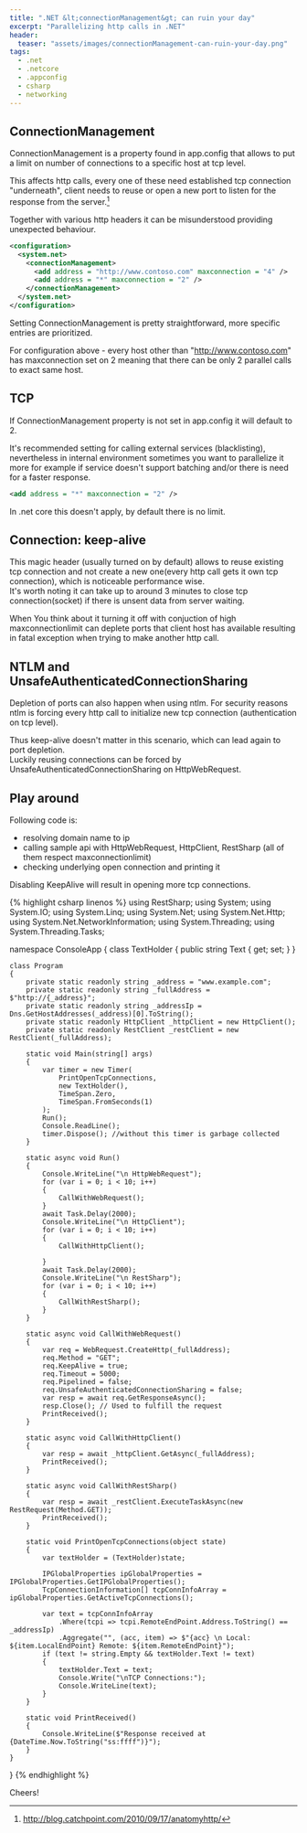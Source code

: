 ```yaml
---
title: ".NET &lt;connectionManagement&gt; can ruin your day"
excerpt: "Parallelizing http calls in .NET"
header:
  teaser: "assets/images/connectionManagement-can-ruin-your-day.png"
tags: 
  - .net
  - .netcore
  - .appconfig
  - csharp
  - networking
--- 
```


## ConnectionManagement

ConnectionManagement is a property found in app.config that allows to put a limit on number of connections to a specific host at tcp level.

This affects http calls, every one of these need established tcp connection "underneath", client needs to reuse or open a new port to listen for the response from the server.[^1]

Together with various http headers it can be misunderstood providing unexpected behaviour.

[^1]: <http://blog.catchpoint.com/2010/09/17/anatomyhttp/>

```xml
<configuration>  
  <system.net>  
    <connectionManagement>  
      <add address = "http://www.contoso.com" maxconnection = "4" />  
      <add address = "*" maxconnection = "2" />  
    </connectionManagement>  
  </system.net>  
</configuration>  
```
Setting ConnectionManagement is pretty straightforward, more specific entries are prioritized.

For configuration above - every host other than "http://www.contoso.com" has maxconnection set on 2 meaning that there can be only 2 parallel calls to exact same host.

## TCP

If ConnectionManagement property is not set in app.config it will default to 2.

It's recommended setting for calling external services (blacklisting), nevertheless in internal environment sometimes you want to parallelize it more for example if service doesn't support batching and/or there is need for a faster response.
```xml
<add address = "*" maxconnection = "2" />  
```

In .net core this doesn't apply, by default there is no limit.

## Connection: keep-alive

This magic header (usually turned on by default) allows to reuse existing tcp connection and not create a new one(every http call gets it own tcp connection), which is noticeable performance wise.  
It's worth noting it can take up to around 3 minutes to close tcp connection(socket) if there is unsent data from server waiting.

When You think about it turning it off with conjuction of high maxconnectionlimit can deplete ports that client host has available resulting in fatal exception when trying to make another http call.

## NTLM and UnsafeAuthenticatedConnectionSharing

Depletion of ports can also happen when using ntlm.
For security reasons ntlm is forcing every http call to initialize new tcp connection (authentication on tcp level).

Thus keep-alive doesn't matter in this scenario, which can lead again to port depletion.  
Luckily reusing connections can be forced by UnsafeAuthenticatedConnectionSharing on HttpWebRequest.

## Play around

Following code is:
* resolving domain name to ip
* calling sample api with HttpWebRequest, HttpClient, RestSharp (all of them respect maxconnectionlimit)
* checking underlying open connection and printing it

Disabling KeepAlive will result in opening more tcp connections.

{% highlight csharp linenos %}
using RestSharp;
using System;
using System.IO;
using System.Linq;
using System.Net;
using System.Net.Http;
using System.Net.NetworkInformation;
using System.Threading;
using System.Threading.Tasks;

namespace ConsoleApp
{
    class TextHolder
    {
        public string Text { get; set; }
    }

    class Program
    {
        private static readonly string _address = "www.example.com";
        private static readonly string _fullAddress = $"http://{_address}";
        private static readonly string _addressIp = Dns.GetHostAddresses(_address)[0].ToString();
        private static readonly HttpClient _httpClient = new HttpClient();
        private static readonly RestClient _restClient = new RestClient(_fullAddress);

        static void Main(string[] args)
        {
            var timer = new Timer(
                PrintOpenTcpConnections,
                new TextHolder(),
                TimeSpan.Zero,
                TimeSpan.FromSeconds(1)
            );
            Run();
            Console.ReadLine();
            timer.Dispose(); //without this timer is garbage collected
        }

        static async void Run()
        {
            Console.WriteLine("\n HttpWebRequest");
            for (var i = 0; i < 10; i++)
            {
                CallWithWebRequest();
            }
            await Task.Delay(2000);
            Console.WriteLine("\n HttpClient");
            for (var i = 0; i < 10; i++)
            {
                CallWithHttpClient();

            }
            await Task.Delay(2000);
            Console.WriteLine("\n RestSharp");
            for (var i = 0; i < 10; i++)
            {
                CallWithRestSharp();
            }
        }

        static async void CallWithWebRequest()
        {
            var req = WebRequest.CreateHttp(_fullAddress);
            req.Method = "GET";
            req.KeepAlive = true;
            req.Timeout = 5000;
            req.Pipelined = false;
            req.UnsafeAuthenticatedConnectionSharing = false;
            var resp = await req.GetResponseAsync();
            resp.Close(); // Used to fulfill the request
            PrintReceived();
        }

        static async void CallWithHttpClient()
        {
            var resp = await _httpClient.GetAsync(_fullAddress);
            PrintReceived();
        }

        static async void CallWithRestSharp()
        {
            var resp = await _restClient.ExecuteTaskAsync(new RestRequest(Method.GET));
            PrintReceived();
        }

        static void PrintOpenTcpConnections(object state)
        {
            var textHolder = (TextHolder)state;

            IPGlobalProperties ipGlobalProperties = IPGlobalProperties.GetIPGlobalProperties();
            TcpConnectionInformation[] tcpConnInfoArray = ipGlobalProperties.GetActiveTcpConnections();

            var text = tcpConnInfoArray
                .Where(tcpi => tcpi.RemoteEndPoint.Address.ToString() == _addressIp)
                .Aggregate("", (acc, item) => $"{acc} \n Local: ${item.LocalEndPoint} Remote: ${item.RemoteEndPoint}");
            if (text != string.Empty && textHolder.Text != text)
            {
                textHolder.Text = text;
                Console.Write("\nTCP Connections:");
                Console.WriteLine(text);
            }
        }

        static void PrintReceived()
        {
            Console.WriteLine($"Response received at {DateTime.Now.ToString("ss:ffff")}");
        }
    }
}
{% endhighlight %}

Cheers!
